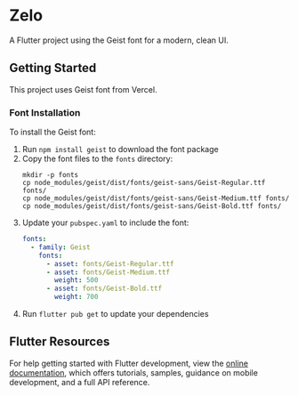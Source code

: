 # Zelo

A Flutter project using the Geist font for a modern, clean UI.

## Getting Started

This project uses Geist font from Vercel.

### Font Installation

To install the Geist font:

1. Run `npm install geist` to download the font package
2. Copy the font files to the `fonts` directory:
   ```
   mkdir -p fonts
   cp node_modules/geist/dist/fonts/geist-sans/Geist-Regular.ttf fonts/
   cp node_modules/geist/dist/fonts/geist-sans/Geist-Medium.ttf fonts/
   cp node_modules/geist/dist/fonts/geist-sans/Geist-Bold.ttf fonts/
   ```
3. Update your `pubspec.yaml` to include the font:
   ```yaml
   fonts:
     - family: Geist
       fonts:
         - asset: fonts/Geist-Regular.ttf
         - asset: fonts/Geist-Medium.ttf
           weight: 500
         - asset: fonts/Geist-Bold.ttf
           weight: 700
   ```
4. Run `flutter pub get` to update your dependencies

## Flutter Resources

For help getting started with Flutter development, view the
[online documentation](https://docs.flutter.dev/), which offers tutorials,
samples, guidance on mobile development, and a full API reference.
